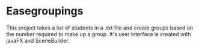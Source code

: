 # Easegroupings
This project takes a list of students in a .txt file and create groups based on the number required to make up a group. It's user interface is created with javaFX and SceneBuilder.
